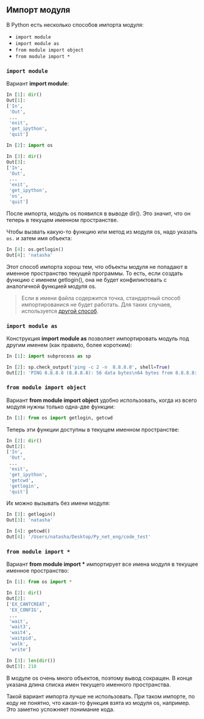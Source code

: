 ## Импорт модуля

В Python есть несколько способов импорта модуля:
* ```import module```
* ```import module as```
* ```from module import object```
* ```from module import *```


### ```import module```

Вариант __import module__:
```python
In [1]: dir()
Out[1]: 
['In',
 'Out',
 ...
 'exit',
 'get_ipython',
 'quit']

In [2]: import os

In [3]: dir()
Out[3]: 
['In',
 'Out',
 ...
 'exit',
 'get_ipython',
 'os',
 'quit']
```

После импорта, модуль os появился в выводе dir(). Это значит, что он теперь в текущем именном пространстве.

Чтобы вызвать какую-то функцию или метод из модуля os, надо указать ```os.``` и затем имя объекта:
```python
In [4]: os.getlogin()
Out[4]: 'natasha'
```

Этот способ импорта хорош тем, что объекты модуля не попадают в именное пространство текущей программы.
То есть, если создать функцию с именем getlogin(), она не будет конфиликтовать с аналогичной функцией модуля os.

> Если в имени файла содержится точка, стандартный способ импортированися не будет работать.
> Для таких случаев, используется [другой способ](http://stackoverflow.com/questions/1828127/how-to-reference-python-package-when-filename-contains-a-period/1828249#1828249).


### ```import module as```

Конструкция __import module as__ позволяет импортировать модуль под другим именем (как правило, более коротким):
```python
In [1]: import subprocess as sp

In [2]: sp.check_output('ping -c 2 -n  8.8.8.8', shell=True)
Out[2]: 'PING 8.8.8.8 (8.8.8.8): 56 data bytes\n64 bytes from 8.8.8.8: icmp_seq=0 ttl=48 time=49.880 ms\n64 bytes from 8.8.8.8: icmp_seq=1 ttl=48 time=46.875 ms\n\n--- 8.8.8.8 ping statistics ---\n2 packets transmitted, 2 packets received, 0.0% packet loss\nround-trip min/avg/max/stddev = 46.875/48.377/49.880/1.503 ms\n'
```


### ```from module import object```
Вариант __from module import object__ удобно использовать, когда из всего модуля нужны только одна-две функции:

```python
In [1]: from os import getlogin, getcwd
```

Теперь эти функции доступны в текущем именном пространстве:
```python
In [2]: dir()
Out[2]: 
['In',
 'Out',
 ...
 'exit',
 'get_ipython',
 'getcwd',
 'getlogin',
 'quit']
```

Их можно вызывать без имени модуля:
```python
In [3]: getlogin()
Out[3]: 'natasha'

In [4]: getcwd()
Out[4]: '/Users/natasha/Desktop/Py_net_eng/code_test'
```

### ```from module import *```

Вариант __from module import *__ импортирует все имена модуля в текущее именное пространство:
```python
In [1]: from os import *

In [2]: dir()
Out[2]: 
['EX_CANTCREAT',
 'EX_CONFIG',
 ...
 'wait',
 'wait3',
 'wait4',
 'waitpid',
 'walk',
 'write']

In [3]: len(dir())
Out[3]: 218
```

В модуле os очень много объектов, поэтому вывод сокращен. В конце указана длина списка имен текущего именного пространства.

Такой вариант импорта лучше не использовать.
При таком импорте, по коду не понятно, что какая-то функция взята из модуля os, например.
Это заметно усложняет понимание кода.


